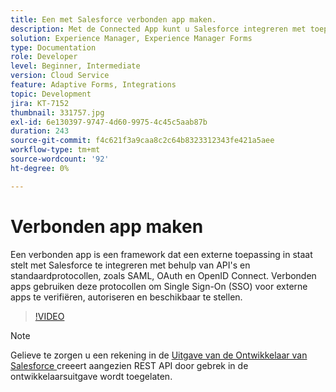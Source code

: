 ```yaml
---
title: Een met Salesforce verbonden app maken.
description: Met de Connected App kunt u Salesforce integreren met toepassingen van derden, zoals AEM Forms met Salesforce.
solution: Experience Manager, Experience Manager Forms
type: Documentation
role: Developer
level: Beginner, Intermediate
version: Cloud Service
feature: Adaptive Forms, Integrations
topic: Development
jira: KT-7152
thumbnail: 331757.jpg
exl-id: 6e130397-9747-4d60-9975-4c45c5aab87b
duration: 243
source-git-commit: f4c621f3a9caa8c2c64b8323312343fe421a5aee
workflow-type: tm+mt
source-wordcount: '92'
ht-degree: 0%

---
```


# Verbonden app maken

Een verbonden app is een framework dat een externe toepassing in staat stelt met Salesforce te integreren met behulp van API&#39;s en standaardprotocollen, zoals SAML, OAuth en OpenID Connect. Verbonden apps gebruiken deze protocollen om Single Sign-On (SSO) voor externe apps te verifiëren, autoriseren en beschikbaar te stellen.

>[!VIDEO](https://video.tv.adobe.com/v/331757?quality=12&learn=on)

>[!NOTE]
>Gelieve te zorgen u een rekening in de [ Uitgave van de Ontwikkelaar van Salesforce ](https://developer.salesforce.com/signup) creeert aangezien REST API door gebrek in de ontwikkelaarsuitgave wordt toegelaten.
